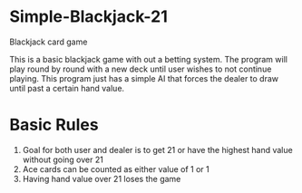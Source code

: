 # Simple-Blackjack-21
Blackjack card game

This is a basic blackjack game with out a betting system. The program will play round by round with a new deck until user wishes to not continue playing. This program just has a simple AI that forces the dealer to draw until past a certain hand value.

# Basic Rules 
1. Goal for both user and dealer is to get 21 or have the highest hand value without going over 21
2. Ace cards can be counted as either value of 1 or 1
3. Having hand value over 21 loses the game
